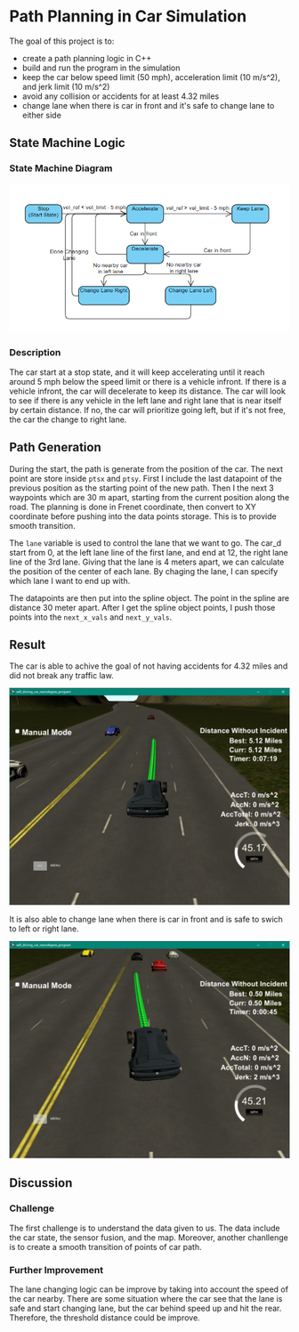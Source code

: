 # Path Planning in Car Simulation

The goal of this project is to:
* create a path planning logic in C++
* build and run the program in the simulation
* keep the car below speed limit (50 mph), acceleration limit (10 m/s^2), and jerk limit (10 m/s^2)
* avoid any collision or accidents for at least 4.32 miles
* change lane when there is car in front and it's safe to change lane to either side

## State Machine Logic

### State Machine Diagram

![State Machine Diagrage](./logic.png)

### Description

The car start at a stop state, and it will keep accelerating until it reach around 5 mph below the speed limit or there is a vehicle infront. If there is a vehicle infront, the car will decelerate to keep its distance. The car will look to see if there is any vehicle in the left lane and right lane that is near itself by certain distance. If no, the car will prioritize going left, but if it's not free, the car the change to right lane. 

## Path Generation

During the start, the path is generate from the position of the car. The next point are store inside `ptsx` and `ptsy`. First I include the last datapoint of the previous position as the starting point of the new path. Then I the next 3 waypoints which are 30 m apart, starting from the current position along the road. The planning is done in Frenet coordinate, then convert to XY coordinate before pushing into the data points storage. This is to provide smooth transition.

The `lane` variable is used to control the lane that we want to go. The car_d start from 0, at the left lane line of the first lane, and end at 12, the right lane line of the 3rd lane. Giving that the lane is 4 meters apart, we can calculate the position of the center of each lane. By chaging the lane, I can specify which lane I want to end up with.

The datapoints are then put into the spline object. The point in the spline are distance 30 meter apart. After I get the spline object points, I push those points into the `next_x_vals` and `next_y_vals`. 

## Result

The car is able to achive the goal of not having accidents for 4.32 miles and did not break any traffic law.

![Result](./goal.png)

It is also able to change lane when there is car in front and is safe to swich to left or right lane.

![Change Lane](./change_lane.png)

## Discussion

### Challenge

The first challenge is to understand the data given to us. The data include the car state, the sensor fusion, and the map. Moreover, another chanllenge is to create a smooth transition of points of car path.

### Further Improvement

The lane changing logic can be improve by taking into account the speed of the car nearby. There are some situation where the car see that the lane is safe and start changing lane, but the car behind speed up and hit the rear. Therefore, the threshold distance could be improve.